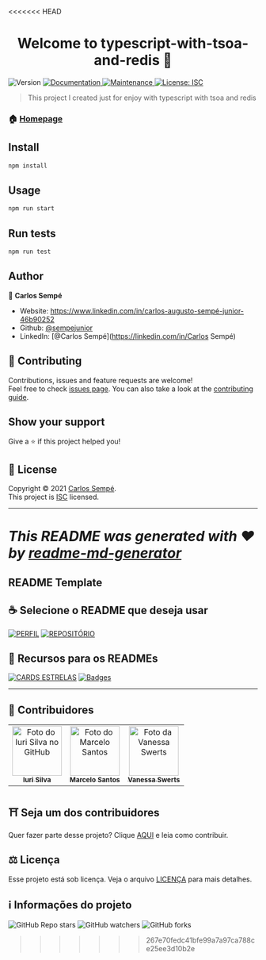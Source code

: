 <<<<<<< HEAD
<h1 align="center">Welcome to typescript-with-tsoa-and-redis 👋</h1>
<p>
  <img alt="Version" src="https://img.shields.io/badge/version-1.0.0-blue.svg?cacheSeconds=2592000" />
  <a href="https://github.com/sempejunior/clean-architecture-and-patterns-#readme" target="_blank">
    <img alt="Documentation" src="https://img.shields.io/badge/documentation-yes-brightgreen.svg" />
  </a>
  <a href="https://github.com/sempejunior/clean-architecture-and-patterns-/graphs/commit-activity" target="_blank">
    <img alt="Maintenance" src="https://img.shields.io/badge/Maintained%3F-yes-green.svg" />
  </a>
  <a href="https://github.com/sempejunior/clean-architecture-and-patterns-/blob/master/LICENSE" target="_blank">
    <img alt="License: ISC" src="https://img.shields.io/github/license/sempejunior/typescript-with-tsoa-and-redis" />
  </a>
</p>

> This project I created just for enjoy with typescript with tsoa and redis

### 🏠 [Homepage](https://github.com/sempejunior/clean-architecture-and-patterns-#readme)

## Install

```sh
npm install
```

## Usage

```sh
npm run start
```

## Run tests

```sh
npm run test
```

## Author

👤 **Carlos Sempé**

* Website: https://www.linkedin.com/in/carlos-augusto-sempé-junior-46b90252
* Github: [@sempejunior](https://github.com/sempejunior)
* LinkedIn: [@Carlos Sempé](https://linkedin.com/in/Carlos Sempé)

## 🤝 Contributing

Contributions, issues and feature requests are welcome!<br />Feel free to check [issues page](https://github.com/sempejunior/clean-architecture-and-patterns-/issues). You can also take a look at the [contributing guide](https://github.com/sempejunior/clean-architecture-and-patterns-/blob/master/CONTRIBUTING.md).

## Show your support

Give a ⭐️ if this project helped you!

## 📝 License

Copyright © 2021 [Carlos Sempé](https://github.com/sempejunior).<br />
This project is [ISC](https://github.com/sempejunior/clean-architecture-and-patterns-/blob/master/LICENSE) licensed.

***
_This README was generated with ❤️ by [readme-md-generator](https://github.com/kefranabg/readme-md-generator)_
=======
## README Template

## ☕ Selecione o README que deseja usar

[![PERFIL](https://img.shields.io/badge/perfil%20-%23323330.svg?&style=for-the-badge&logo=perfil&logoColor=black&color=FF0080)](https://github.com/iuricode/README-template/tree/main/README-profile)
[![REPOSITÓRIO](https://img.shields.io/badge/repositório%20-%23323330.svg?&style=for-the-badge&logo=repositório&logoColor=black&color=8000FF)](https://github.com/iuricode/README-template/blob/main/README-repository/iuricode.md)


## 🥳 Recursos para os READMEs

[![CARDS ESTRELAS](https://img.shields.io/badge/cards%20estrelas%20-%23323330.svg?&style=for-the-badge&logo=cards%20estrelas&logoColor=black&color=FFFF00)](https://github.com/iuricode/README-template/blob/main/README-cards-stars/cards-stars.md)
[![Badges](https://img.shields.io/badge/badges%20-%23323330.svg?&style=for-the-badge&logo=badges&logoColor=black&color=0000FF)](https://github.com/iuricode/README-template/blob/main/badges/badges.md)

---


## 🌈 Contribuidores<br>

<table>
  <tr>
    <td align="center">
      <a href="#">
        <img src="https://avatars3.githubusercontent.com/u/31936044" width="100px;" alt="Foto do Iuri Silva no GitHub"/><br>
        <sub>
          <b>Iuri Silva</b>
        </sub>
      </a>
    </td>
    <td align="center">
      <a href="#">
        <img src="https://avatars1.githubusercontent.com/u/43486606" width="100px;" alt="Foto do Marcelo Santos"/><br>
        <sub>
          <b>Marcelo Santos</b>
        </sub>
      </a>
    </td>
    <td align="center">
      <a href="#">
        <img src="https://avatars0.githubusercontent.com/u/57146734" width="100px;" alt="Foto da Vanessa Swerts"/><br>
        <sub>
          <b>Vanessa Swerts</b>
        </sub>
      </a>
    </td>
  </tr>
</table>

## ⛩ Seja um dos contribuidores<br>

Quer fazer parte desse projeto? Clique [AQUI](CONTRIBUTING.md) e leia como contribuir.<br>

## ⚖ Licença

Esse projeto está sob licença. Veja o arquivo [LICENÇA](LICENSE.md) para mais detalhes.<br>

## ℹ️ Informações do projeto

![GitHub Repo stars](https://img.shields.io/github/stars/iuricode/README-template?style=for-the-badge)
![GitHub watchers](https://img.shields.io/github/watchers/iuricode/README-template?style=for-the-badge)
![GitHub forks](https://img.shields.io/github/forks/iuricode/README-template?style=for-the-badge)
>>>>>>> 267e70fedc41bfe99a7a97ca788ce25ee3d10b2e

